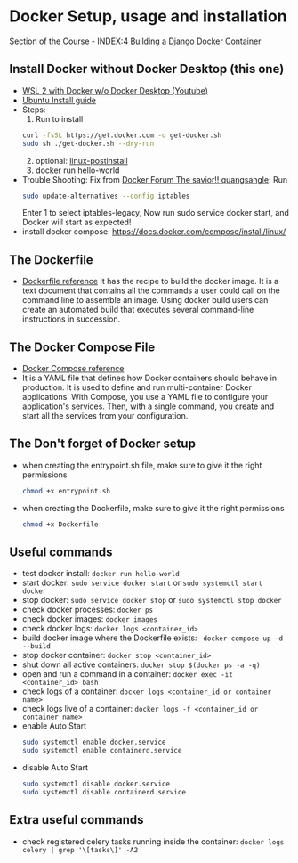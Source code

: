 # Docker Setup, usage and installation

Section of the Course - INDEX:4 [Building a Django Docker Container](https://www.youtube.com/watch?v=PkynrL1aU9o&list=PLOLrQ9Pn6cayGytG1fgUPEsUp3Onol8V7&index=4)

## Install Docker without Docker Desktop (this one)
- [WSL 2 with Docker w/o Docker Desktop (Youtube)](https://www.youtube.com/watch?v=SDk3pqFXgs8)
- [Ubuntu Install guide](https://docs.docker.com/engine/install/ubuntu/)
- Steps:
    1. Run to install
    ```bash
    curl -fsSL https://get.docker.com -o get-docker.sh
    sudo sh ./get-docker.sh --dry-run
    ```
    2. optional: [linux-postinstall](https://docs.docker.com/engine/install/linux-postinstall/)
    3.  docker run hello-world
- Trouble Shooting: Fix from [Docker Forum The savior!! quangsangle](https://forums.docker.com/t/wsl-cannot-connect-to-the-docker-daemon-at-unix-var-run-docker-sock-is-the-docker-daemon-running/116245/6#:~:text=1%20month%20later-,quangsangle,-Jul%202023):
    Run 
    ```bash
    sudo update-alternatives --config iptables
    ```
    Enter 1 to select iptables-legacy, Now run sudo service docker start, and Docker will start as expected!
- install docker compose: https://docs.docker.com/compose/install/linux/

## The Dockerfile
- [Dockerfile reference](https://docs.docker.com/engine/reference/builder/)
It has the recipe to build the docker image. It is a text document that contains all the commands a user could call on the command line to assemble an image. Using docker build users can create an automated build that executes several command-line instructions in succession.

## The Docker Compose File
- [Docker Compose reference](https://docs.docker.com/compose/compose-file/)
- It is a YAML file that defines how Docker containers should behave in production. It is used to define and run multi-container Docker applications. With Compose, you use a YAML file to configure your application's services. Then, with a single command, you create and start all the services from your configuration.


## The Don't forget of Docker setup
- when creating the entrypoint.sh file, make sure to give it the right permissions
    ```bash
    chmod +x entrypoint.sh
    ```
- when creating the Dockerfile, make sure to give it the right permissions
    ```bash
    chmod +x Dockerfile
    ```

## Useful commands
- test docker install: ```docker run hello-world```
- start docker: ```sudo service docker start``` or ```sudo systemctl start docker```
- stop docker: ```sudo service docker stop``` or ```sudo systemctl stop docker```
- check docker processes: ```docker ps```
- check docker images: ```docker images```
- check docker logs: ```docker logs <container_id>```
- build docker image where the Dockerfile exists: ``` docker compose up -d --build```
- stop docker container: ```docker stop <container_id>```
- shut down all active containers: ```docker stop $(docker ps -a -q)``` 
- open and run a command in a container: ```docker exec -it <container_id> bash```
- check logs of a container: ```docker logs <container_id or container name>```
- check logs live of a container: ```docker logs -f <container_id or container name>```
- enable Auto Start 
    ```bash
    sudo systemctl enable docker.service
    sudo systemctl enable containerd.service
    ```
- disable Auto Start
    ```bash
    sudo systemctl disable docker.service
    sudo systemctl disable containerd.service
    ```

## Extra useful commands
- check registered celery tasks running inside the container: ```docker logs celery | grep '\[tasks\]' -A2```